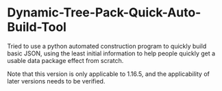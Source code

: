 # Dynamic-Tree-Pack-Quick-Auto-Build-Tool
 Tried to use a python automated construction program to quickly build basic JSON, using the least initial information to help people quickly get a usable data package effect from scratch. 

Note that this version is only applicable to 1.16.5, and the applicability of later versions needs to be verified.